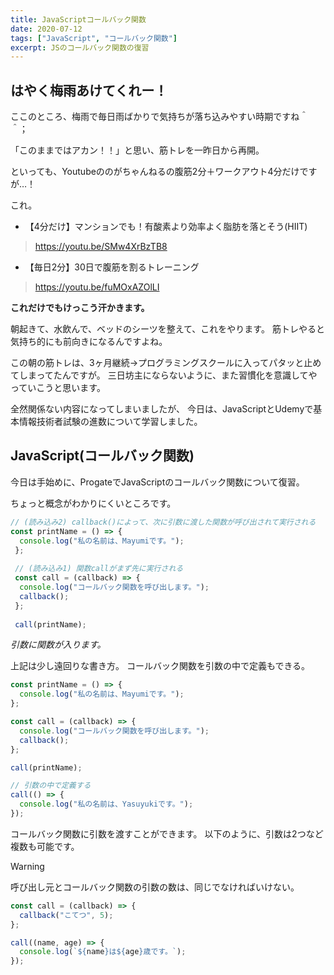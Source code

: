 ```yaml
---
title: JavaScriptコールバック関数
date: 2020-07-12
tags: ["JavaScript", "コールバック関数"]
excerpt: JSのコールバック関数の復習
---
```


## はやく梅雨あけてくれー！
ここのところ、梅雨で毎日雨ばかりで気持ちが落ち込みやすい時期ですね＾＾；

「このままではアカン！！」と思い、筋トレを一昨日から再開。

といっても、Youtubeののがちゃんねるの腹筋2分＋ワークアウト4分だけですが…！

これ。

* 【4分だけ】マンションでも！有酸素より効率よく脂肪を落とそう(HIIT)
>https://youtu.be/SMw4XrBzTB8
* 【毎日2分】30日で腹筋を割るトレーニング
>https://youtu.be/fuMOxAZOlLI

**これだけでもけっこう汗かきます。**

朝起きて、水飲んで、ベッドのシーツを整えて、これをやります。
筋トレやると気持ち的にも前向きになるんですよね。

この朝の筋トレは、3ヶ月継続→プログラミングスクールに入ってパタッと止めてしまってたんですが。
三日坊主にならないように、また習慣化を意識してやっていこうと思います。


全然関係ない内容になってしまいましたが、
今日は、JavaScriptとUdemyで基本情報技術者試験の進数について学習しました。


## JavaScript(コールバック関数)
今日は手始めに、ProgateでJavaScriptのコールバック関数について復習。

ちょっと概念がわかりにくいところです。

```javascript
// (読み込み2) callback()によって、次に引数に渡した関数が呼び出されて実行される
const printName = () => {
  console.log("私の名前は、Mayumiです。");
 };
 
 // (読み込み1) 関数callがまず先に実行される
 const call = (callback) => {
  console.log("コールバック関数を呼び出します。");
  callback();
 };
 
 call(printName);
```

_引数に関数が入ります。_

上記は少し遠回りな書き方。
コールバック関数を引数の中で定義もできる。

```javascript
const printName = () => {
  console.log("私の名前は、Mayumiです。");
};

const call = (callback) => {
  console.log("コールバック関数を呼び出します。");
  callback();
};

call(printName);

// 引数の中で定義する
call(() => {
  console.log("私の名前は、Yasuyukiです。");
});
```

コールバック関数に引数を渡すことができます。
以下のように、引数は2つなど複数も可能です。

> [!WARNING]
> 呼び出し元とコールバック関数の引数の数は、同じでなければいけない。


```javascript
const call = (callback) => {
  callback("こてつ", 5);
};

call((name, age) => {
  console.log(`${name}は${age}歳です。`);
});
```

